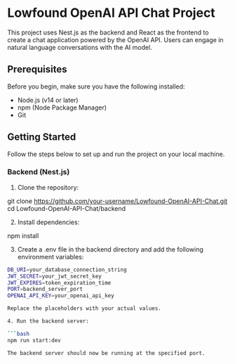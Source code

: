 # Lowfound OpenAI API Chat Project

This project uses Nest.js as the backend and React as the frontend to create a chat application powered by the OpenAI API. Users can engage in natural language conversations with the AI model.

## Prerequisites

Before you begin, make sure you have the following installed:

- Node.js (v14 or later)
- npm (Node Package Manager)
- Git

## Getting Started

Follow the steps below to set up and run the project on your local machine.

### Backend (Nest.js)

1. Clone the repository:

git clone https://github.com/your-username/Lowfound-OpenAI-API-Chat.git
cd Lowfound-OpenAI-API-Chat/backend

2. Install dependencies:

npm install

3. Create a .env file in the backend directory and add the following environment variables:

```bash
DB_URI=your_database_connection_string
JWT_SECRET=your_jwt_secret_key
JWT_EXPIRES=token_expiration_time
PORT=backend_server_port
OPENAI_API_KEY=your_openai_api_key

Replace the placeholders with your actual values.

4. Run the backend server:

```bash
npm run start:dev

The backend server should now be running at the specified port.

